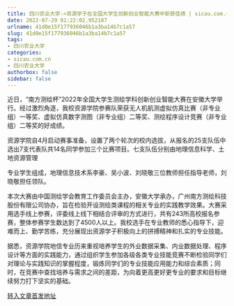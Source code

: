 ```yaml
---
title: 四川农业大学->资源学子在全国大学生创新创业智能大赛中斩获佳绩 | sicau.com.cn
date: 2022-07-29 01:22:02.952187
urlname: 41d0e15f177936046b1a3ba14b7c1a57
slug: 41d0e15f177936046b1a3ba14b7c1a57
tags: 
- 四川农业大学
categories:
- sicau.com.cn
- 四川农业大学
authorbox: false
sidebar: false
---
```

近日，“南方测绘杯”2022年全国大学生测绘学科创新创业智能大赛在安徽大学举行。经过激烈角逐，我校资源学院参赛队荣获无人机航测虚拟仿真比赛（非专业组）一等奖、虚拟仿真数字测图（非专业组）二等奖、测绘程序设计竞赛（非专业组）二等奖的好成绩。

资源学院自4月启动赛事准备，设置了两个轮次的校内选拔，从报名的25支队伍中选出7支代表队共14名同学参加三个比赛项目。七支队伍分别由地理信息科学、土地资源管理
<!--more-->
专业学生组成，地理信息技术系李豪、吴小波、刘晓敬三位教师担任指导老师，刘晓敬担任领队。

本次大赛由中国测绘学会教育工作委员会主办，安徽大学承办，广州南方测绘科技股份有限公司协办，旨在检验开设测绘类课程的相关专业的实践教学效果。大赛采用选手线上参赛，评委线上线下相结合评审的方式进行，共有243所高校报名参赛，整体参赛学生数达到了4500人以上。我校选手在专业教师的悉心指导下，迎难而上、勤学苦练，充分展现出资源学子积极向上的拼搏精神和扎实的专业技能。

据悉，资源学院地信专业历来重视培养学生的外业数据采集、内业数据处理、程序设计等方面的实践能力，通过组织学生参加各级各类专业技能竞赛不断检验同学们对理论与实践知识的掌握程度，锻炼同学们的专业技能应用能力和综合素质；同时，在竞赛中查找培养与需求之间的差距，为向着更高更好更专业的要求和目标继续努力打下坚实的基础。



[转入文章首发地址](https://news.sicau.edu.cn/info/1078/69006.htm)